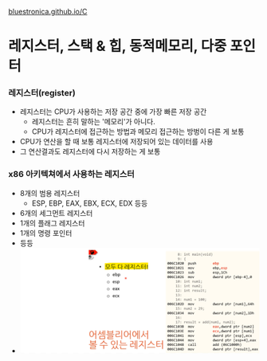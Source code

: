 [bluestronica.github.io/C](https://bluestronica.github.io/C)


# 레지스터, 스택 & 힙, 동적메모리, 다중 포인터


### 레지스터(register)
- 레지스터는 CPU가 사용하는 저장 공간 중에 가장 빠른 저장 공간
  - 레지스터는 흔히 말하는 '메모리'가 아니다.
  - CPU가 레지스터에 접근하는 방법과 메모리 접근하는 방벙이 다른 게 보통
- CPU가 연산을 할 때 보통 레지스터에 저장되어 있는 데이터를 사용
- 그 연산결과도 레지스터에 다시 저장하는 게 보통

### x86 아키텍쳐에서 사용하는 레지스터
- 8개의 범용 레지스터
  - ESP, EBP, EAX, EBX, ECX, EDX 등등
- 6개의 세그먼트 레지스터
- 1개의 플래그 레지스터
- 1개의 명령 포인터
- 등등
- ![img](Img/assem.png)
